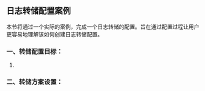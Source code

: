 ## 日志转储配置案例

本节将通过一个实际的案例，完成一个日志转储的配置。旨在通过配置过程让用户更容易地理解该如何创建日志转储配置。

### 一、转储配置目标：

1.

### 二、转储方案设置：
